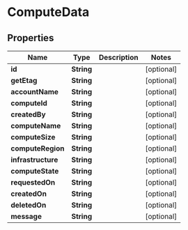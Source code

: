 

# ComputeData

## Properties

Name | Type | Description | Notes
------------ | ------------- | ------------- | -------------
**id** | **String** |  |  [optional]
**getEtag** | **String** |  |  [optional]
**accountName** | **String** |  |  [optional]
**computeId** | **String** |  |  [optional]
**createdBy** | **String** |  |  [optional]
**computeName** | **String** |  |  [optional]
**computeSize** | **String** |  |  [optional]
**computeRegion** | **String** |  |  [optional]
**infrastructure** | **String** |  |  [optional]
**computeState** | **String** |  |  [optional]
**requestedOn** | **String** |  |  [optional]
**createdOn** | **String** |  |  [optional]
**deletedOn** | **String** |  |  [optional]
**message** | **String** |  |  [optional]



